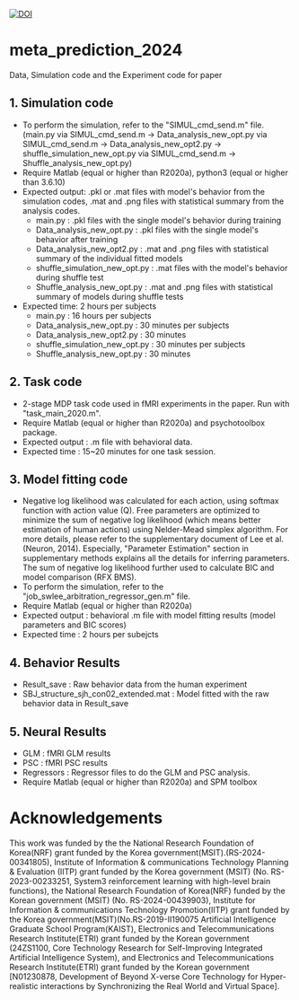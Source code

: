 [![DOI](https://zenodo.org/badge/884656169.svg)](https://doi.org/10.5281/zenodo.14049443)


# meta_prediction_2024

Data, Simulation code and the Experiment code for paper

## 1. Simulation code 
- To perform the simulation, refer to the "SIMUL_cmd_send.m" file.
(main.py via SIMUL_cmd_send.m -> Data_analysis_new_opt.py via SIMUL_cmd_send.m -> Data_analysis_new_opt2.py -> shuffle_simulation_new_opt.py via SIMUL_cmd_send.m -> Shuffle_analysis_new_opt.py)
- Require Matlab (equal or higher than R2020a), python3 (equal or higher than 3.6.10)
- Expected output: .pkl or .mat files with model's behavior from the simulation codes, .mat and .png files with statistical summary from the analysis codes.
  - main.py : .pkl files with the single model's behavior during training
  - Data_analysis_new_opt.py : .pkl files with the single model's behavior after training
  - Data_analysis_new_opt2.py : .mat and .png files with statistical summary of the individual fitted models
  - shuffle_simulation_new_opt.py : .mat files with the model's behavior during shuffle test
  - Shuffle_analysis_new_opt.py : .mat and .png files with statistical summary of models during shuffle tests
- Expected time: 2 hours per subjects
  - main.py : 16 hours per subjects
  - Data_analysis_new_opt.py : 30 minutes per subjects
  - Data_analysis_new_opt2.py : 30 minutes
  - shuffle_simulation_new_opt.py : 30 minutes per subjects
  - Shuffle_analysis_new_opt.py : 30 minutes
    
## 2. Task code
- 2-stage MDP task code used in fMRI experiments in the paper. Run with "task_main_2020.m".
- Require Matlab (equal or higher than R2020a) and psychotoolbox package.
- Expected output : .m file with behavioral data.
- Expected time : 15~20 minutes for one task session.

## 3. Model fitting code
- Negative log likelihood was calculated for each action, using softmax function with action value (Q). Free parameters are optimized to minimize the sum of negative log likelihood (which means better estimation of human actions) using Nelder-Mead simplex algorithm. For more details, please refer to the supplementary document of Lee et al. (Neuron, 2014). Especially, "Parameter Estimation" section in supplementary methods explains all the details for inferring parameters.
The sum of negative log likelihood further used to calculate BIC and model comparison (RFX BMS).
- To perform the simulation, refer to the "job_swlee_arbitration_regressor_gen.m" file.
- Require Matlab (equal or higher than R2020a)
- Expected output : behavioral .m file with model fitting results (model parameters and BIC scores)
- Expected time : 2 hours per subejcts

## 4. Behavior Results
- Result_save : Raw behavior data from the human experiment
- SBJ_structure_sjh_con02_extended.mat : Model fitted with the raw behavior data in Result_save

## 5. Neural Results
- GLM : fMRI GLM results
- PSC : fMRI PSC results
- Regressors : Regressor files to do the GLM and PSC analysis.
- Require Matlab (equal or higher than R2020a) and SPM toolbox

# Acknowledgements
This work was funded by the the National Research Foundation of Korea(NRF) grant funded by the Korea government(MSIT).(RS-2024-00341805), Institute of Information & communications Technology Planning & Evaluation (IITP) grant funded by the Korea government (MSIT) (No. RS-2023-00233251, System3 reinforcement learning with high-level brain functions), the National Research Foundation of Korea(NRF) funded by the Korean government (MSIT) (No. RS-2024-00439903), Institute for Information & communications Technology Promotion(IITP) grant funded by the Korea government(MSIT)(No.RS-2019-II190075 Artificial Intelligence Graduate School Program(KAIST), Electronics and Telecommunications Research Institute(ETRI) grant funded by the Korean government (24ZS1100, Core Technology Research for Self-Improving Integrated Artificial Intelligence System), and  Electronics and Telecommunications Research Institute(ETRI) grant funded by the Korean government [N01230878, Development of Beyond X-verse Core Technology for Hyper-realistic interactions by Synchronizing the Real World and Virtual Space].
